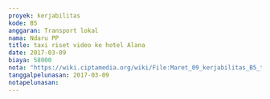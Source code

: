 ```yaml
---
proyek: kerjabilitas
kode: B5
anggaran: Transport lokal
nama: Ndaru PP
title: taxi riset video ke hotel Alana
date: 2017-03-09
biaya: 58000
nota: "https://wiki.ciptamedia.org/wiki/File:Maret_09_kerjabilitas_B5_taksi_kantor_ke_HotelAlana_ndaru.jpg"
tanggalpelunasan: 2017-03-09
notapelunasan:
---
```

